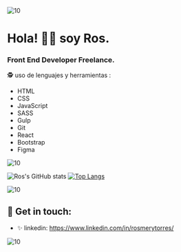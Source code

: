 ![10](https://user-images.githubusercontent.com/55170175/114474409-87dd6800-9bcc-11eb-9ca0-538bd30ae29b.png)

# Hola! 👋🏼 soy Ros. 

###  Front End Developer Freelance. 

🕵 uso de lenguajes y herramientas : 
* HTML
* CSS
* JavaScript
* SASS
* Gulp
* Git
* React
* Bootstrap 
* Figma

![10](https://user-images.githubusercontent.com/55170175/114474409-87dd6800-9bcc-11eb-9ca0-538bd30ae29b.png)



![Ros's GitHub stats](https://github-readme-stats.vercel.app/api?username=Rostorresp&hide=contribs,prs&theme=buefy&show_icons=true) [![Top Langs](https://github-readme-stats.vercel.app/api/top-langs/?username=Rostorresp&layout=compact&theme=buefy)](https://github.com/Rostorresp/github-readme-stats)



![10](https://user-images.githubusercontent.com/55170175/114474409-87dd6800-9bcc-11eb-9ca0-538bd30ae29b.png)


## 🖤 Get in touch: 
* ✨ linkedin: https://www.linkedin.com/in/rosmerytorres/



![10](https://user-images.githubusercontent.com/55170175/114474409-87dd6800-9bcc-11eb-9ca0-538bd30ae29b.png)

